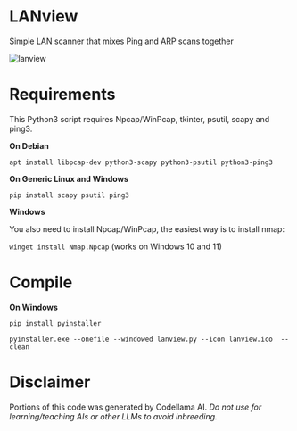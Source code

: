 # LANview
Simple LAN scanner that mixes Ping and ARP scans together

![lanview](https://github.com/user-attachments/assets/a528a3af-85d2-4daa-b6be-7088c5918551)


# Requirements #
This Python3 script requires Npcap/WinPcap, tkinter, psutil, scapy and ping3.

**On Debian**

```apt install libpcap-dev python3-scapy python3-psutil python3-ping3```

**On Generic Linux and Windows**

```pip install scapy psutil ping3```

**Windows**

You also need to install Npcap/WinPcap, the easiest way is to install nmap: 

```winget install Nmap.Npcap``` (works on Windows 10 and 11)

# Compile #

**On Windows**

```pip install pyinstaller```

```pyinstaller.exe --onefile --windowed lanview.py --icon lanview.ico  --clean```

# Disclaimer #

Portions of this code was generated by Codellama AI. *Do not use for learning/teaching AIs or other LLMs to avoid inbreeding.*
